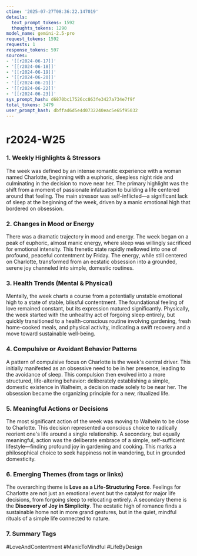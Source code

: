 ```yaml
---
ctime: '2025-07-27T08:36:22.147019'
details:
  text_prompt_tokens: 1592
  thoughts_tokens: 1290
model_name: gemini-2.5-pro
request_tokens: 1592
requests: 1
response_tokens: 597
sources:
- '[[r2024-06-17]]'
- '[[r2024-06-18]]'
- '[[r2024-06-19]]'
- '[[r2024-06-20]]'
- '[[r2024-06-21]]'
- '[[r2024-06-22]]'
- '[[r2024-06-23]]'
sys_prompt_hash: d6870bc17526cc863fe3427a734e7f9f
total_tokens: 3479
user_prompt_hash: dbffad6d5e4d0732240eac5e65f95032
---
```

# r2024-W25

### 1. Weekly Highlights & Stressors
The week was defined by an intense romantic experience with a woman named Charlotte, beginning with a euphoric, sleepless night ride and culminating in the decision to move near her. The primary highlight was the shift from a moment of passionate infatuation to building a life centered around that feeling. The main stressor was self-inflicted—a significant lack of sleep at the beginning of the week, driven by a manic emotional high that bordered on obsession.

### 2. Changes in Mood or Energy
There was a dramatic trajectory in mood and energy. The week began on a peak of euphoric, almost manic energy, where sleep was willingly sacrificed for emotional intensity. This frenetic state rapidly mellowed into one of profound, peaceful contentment by Friday. The energy, while still centered on Charlotte, transformed from an ecstatic obsession into a grounded, serene joy channeled into simple, domestic routines.

### 3. Health Trends (Mental & Physical)
Mentally, the week charts a course from a potentially unstable emotional high to a state of stable, blissful contentment. The foundational feeling of love remained constant, but its expression matured significantly. Physically, the week started with the unhealthy act of forgoing sleep entirely, but quickly transitioned to a health-conscious routine involving gardening, fresh home-cooked meals, and physical activity, indicating a swift recovery and a move toward sustainable well-being.

### 4. Compulsive or Avoidant Behavior Patterns
A pattern of compulsive focus on Charlotte is the week's central driver. This initially manifested as an obsessive need to be in her presence, leading to the avoidance of sleep. This compulsion then evolved into a more structured, life-altering behavior: deliberately establishing a simple, domestic existence in Walheim, a decision made solely to be near her. The obsession became the organizing principle for a new, ritualized life.

### 5. Meaningful Actions or Decisions
The most significant action of the week was moving to Walheim to be close to Charlotte. This decision represented a conscious choice to radically reorient one's life around a single relationship. A secondary, but equally meaningful, action was the deliberate embrace of a simple, self-sufficient lifestyle—finding profound joy in gardening and cooking. This marks a philosophical choice to seek happiness not in wandering, but in grounded domesticity.

### 6. Emerging Themes (from tags or links)
The overarching theme is **Love as a Life-Structuring Force**. Feelings for Charlotte are not just an emotional event but the catalyst for major life decisions, from forgoing sleep to relocating entirely. A secondary theme is the **Discovery of Joy in Simplicity**. The ecstatic high of romance finds a sustainable home not in more grand gestures, but in the quiet, mindful rituals of a simple life connected to nature.

### 7. Summary Tags
#LoveAndContentment #ManicToMindful #LifeByDesign